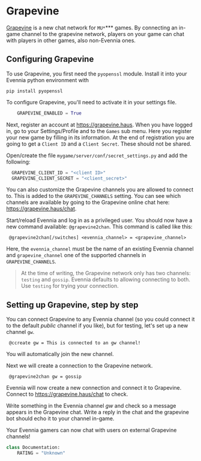 # Grapevine


[Grapevine](http://grapevine.haus) is a new chat network for `MU*`*** games. By
connecting an in-game channel to the grapevine network, players on your game
can chat with players in other games, also non-Evennia ones.

## Configuring Grapevine

To use Grapevine, you first need the `pyopenssl` module. Install it into your
Evennia python environment with 

    pip install pyopenssl

To configure Grapevine, you'll need to activate it in your settings file. 

```python
    GRAPEVINE_ENABLED = True
```

Next, register an account at https://grapevine.haus. When you have logged in, 
go to your Settings/Profile and to the `Games` sub menu. Here you register your 
new game by filling in its information. At the end of registration you are going
to get a `Client ID` and a `Client Secret`. These should not be shared. 

Open/create the file `mygame/server/conf/secret_settings.py` and add the following:

```python
  GRAPEVINE_CLIENT_ID = "<client ID>"
  GRAPEVINE_CLIENT_SECRET = "<client_secret>"
```

You can also customize the Grapevine channels you are allowed to connect to. This 
is added to the `GRAPEVINE_CHANNELS` setting. You can see which channels are available 
by going to the Grapevine online chat here: https://grapevine.haus/chat.

Start/reload Evennia and log in as a privileged user. You should now have a new
command available: `@grapevine2chan`. This command is called like this:

     @grapevine2chan[/switches] <evennia_channel> = <grapevine_channel>

Here, the `evennia_channel` must be the name of an existing Evennia channel and 
`grapevine_channel` one of the supported channels in `GRAPEVINE_CHANNELS`. 

> At the time of writing, the Grapevine network only has two channels:
> `testing` and `gossip`. Evennia defaults to allowing connecting to both. Use
> `testing` for trying your connection.

## Setting up Grapevine, step by step

You can connect Grapevine to any Evennia channel (so you could connect it to
the default *public* channel if you like), but for testing, let's set up a
new channel `gw`.

     @ccreate gw = This is connected to an gw channel!

You will automatically join the new channel.

Next we will create a connection to the Grapevine network.

     @grapevine2chan gw = gossip

Evennia will now create a new connection and connect it to Grapevine. Connect
to https://grapevine.haus/chat to check. 


Write something in the Evennia channel *gw* and check so a message appears in
the Grapevine chat. Write a reply in the chat and the grapevine bot should echo
it to your channel in-game. 

Your Evennia gamers can now chat with users on external Grapevine channels!

```python
class Documentation:
    RATING = "Unknown"
```